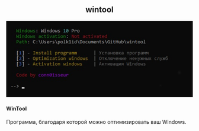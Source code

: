 <div align="center">
  <h2>wintool</h2>
  <img src="https://github.com/conn01sseur/wintool/blob/main/img/photo_2024-04-12_06-11-54.jpg" alt="PNG" style="width:auto; height:auto"/>
</div>
<h4>WinTool</h4>
<p>Программа, благодаря которой можно оптимизировать ваш Windows.</p>
